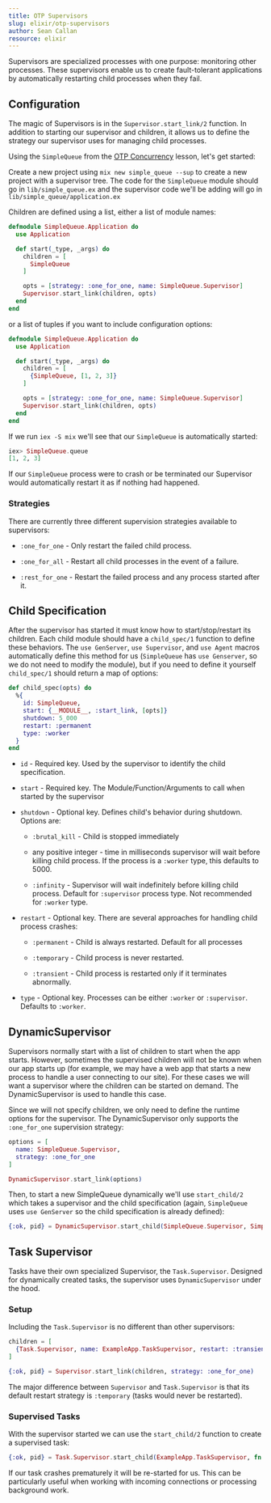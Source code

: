 ```yaml
---
title: OTP Supervisors
slug: elixir/otp-supervisors
author: Sean Callan
resource: elixir
---
```


Supervisors are specialized processes with one purpose: monitoring other processes.
These supervisors enable us to create fault-tolerant applications by automatically restarting child processes when they fail.

## Configuration

The magic of Supervisors is in the `Supervisor.start_link/2` function.
In addition to starting our supervisor and children, it allows us to define the strategy our supervisor uses for managing child processes.

Using the `SimpleQueue` from the [OTP Concurrency](https://hyperlog.club/resources/elixir/otp-concurrency) lesson, let's get started:

Create a new project using `mix new simple_queue --sup` to create a new project with a supervisor tree.
The code for the `SimpleQueue` module should go in `lib/simple_queue.ex` and the supervisor code we'll be adding will go in `lib/simple_queue/application.ex`

Children are defined using a list, either a list of module names:

```elixir
defmodule SimpleQueue.Application do
  use Application

  def start(_type, _args) do
    children = [
      SimpleQueue
    ]

    opts = [strategy: :one_for_one, name: SimpleQueue.Supervisor]
    Supervisor.start_link(children, opts)
  end
end
```

or a list of tuples if you want to include configuration options:

```elixir
defmodule SimpleQueue.Application do
  use Application

  def start(_type, _args) do
    children = [
      {SimpleQueue, [1, 2, 3]}
    ]

    opts = [strategy: :one_for_one, name: SimpleQueue.Supervisor]
    Supervisor.start_link(children, opts)
  end
end
```

If we run `iex -S mix` we'll see that our `SimpleQueue` is automatically started:

```elixir
iex> SimpleQueue.queue
[1, 2, 3]
```

If our `SimpleQueue` process were to crash or be terminated our Supervisor would automatically restart it as if nothing had happened.

### Strategies

There are currently three different supervision strategies available to supervisors:

+ `:one_for_one` - Only restart the failed child process.

+ `:one_for_all` - Restart all child processes in the event of a failure.

+ `:rest_for_one` - Restart the failed process and any process started after it.

## Child Specification

After the supervisor has started it must know how to start/stop/restart its children.
Each child module should have a `child_spec/1` function to define these behaviors.
The `use GenServer`, `use Supervisor`, and `use Agent` macros automatically define this method for us (`SimpleQueue` has `use Genserver`, so we do not need to modify the module), but if you need to define it yourself `child_spec/1` should return a map of options:

```elixir
def child_spec(opts) do
  %{
    id: SimpleQueue,
    start: {__MODULE__, :start_link, [opts]}
    shutdown: 5_000
    restart: :permanent
    type: :worker
  }
end
```

+ `id` - Required key.
Used by the supervisor to identify the child specification.

+ `start` - Required key.
The Module/Function/Arguments to call when started by the supervisor

+ `shutdown` - Optional key.
Defines child's behavior during shutdown.
Options are:

  + `:brutal_kill` - Child is stopped immediately

  + any positive integer - time in milliseconds supervisor will wait before killing child process.
If the process is a `:worker` type, this defaults to 5000.

  + `:infinity` - Supervisor will wait indefinitely before killing child process.
Default for `:supervisor` process type.
Not recommended for `:worker` type.

+ `restart` - Optional key.
There are several approaches for handling child process crashes:

  + `:permanent` - Child is always restarted.
Default for all processes

  + `:temporary` - Child process is never restarted.

  + `:transient` - Child process is restarted only if it terminates abnormally.

+ `type` - Optional key.
Processes can be either `:worker` or `:supervisor`.
Defaults to `:worker`.

## DynamicSupervisor

Supervisors normally start with a list of children to start when the app starts.
However, sometimes the supervised children will not be known when our app starts up (for example, we may have a web app that starts a new process to handle a user connecting to our site).
For these cases we will want a supervisor where the children can be started on demand.
The DynamicSupervisor is used to handle this case.

Since we will not specify children, we only need to define the runtime options for the supervisor.
The DynamicSupervisor only supports the `:one_for_one` supervision strategy:

```elixir
options = [
  name: SimpleQueue.Supervisor,
  strategy: :one_for_one
]

DynamicSupervisor.start_link(options)
```

Then, to start a new SimpleQueue dynamically we'll use `start_child/2` which takes a supervisor and the child specification (again, `SimpleQueue` uses `use GenServer` so the child specification is already defined):

```elixir
{:ok, pid} = DynamicSupervisor.start_child(SimpleQueue.Supervisor, SimpleQueue)
```

## Task Supervisor

Tasks have their own specialized Supervisor, the `Task.Supervisor`.
Designed for dynamically created tasks, the supervisor uses `DynamicSupervisor` under the hood.

### Setup

Including the `Task.Supervisor` is no different than other supervisors:

```elixir
children = [
  {Task.Supervisor, name: ExampleApp.TaskSupervisor, restart: :transient}
]

{:ok, pid} = Supervisor.start_link(children, strategy: :one_for_one)
```

The major difference between `Supervisor` and `Task.Supervisor` is that its default restart strategy is `:temporary` (tasks would never be restarted).

### Supervised Tasks

With the supervisor started we can use the `start_child/2` function to create a supervised task:

```elixir
{:ok, pid} = Task.Supervisor.start_child(ExampleApp.TaskSupervisor, fn -> background_work end)
```

If our task crashes prematurely it will be re-started for us.
This can be particularly useful when working with incoming connections or processing background work.
